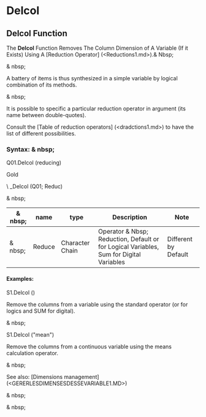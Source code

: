 # Delcol

## Delcol Function

The **Delcol** Function Removes The Column Dimension of A Variable (If it Exists) Using A [Reduction Operator] (<Reductions1.md>).& Nbsp;

& nbsp;

A battery of items is thus synthesized in a simple variable by logical combination of its methods.

& nbsp;

It is possible to specific a particular reduction operator in argument (its name between double-quotes).

Consult the [Table of reduction operators] (<dradctions1.md>) to have the list of different possibilities.

### Syntax: & nbsp;

Q01.Delcol (reducing)

Gold

\ _Delcol (Q01; Reduc)

& nbsp;

| & nbsp; | **name** | **type** | **Description** | **Note** |
| --- | --- | --- | --- | --- |
| & nbsp; | Reduce | Character Chain | Operator & Nbsp; Reduction, Default or for Logical Variables, Sum for Digital Variables | Different by Default |


#### Examples:

S1.Delcol ()

Remove the columns from a variable using the standard operator (or for logics and SUM for digital).

& nbsp;

S1.Delcol ("mean")

Remove the columns from a continuous variable using the means calculation operator.

& nbsp;

See also: [Dimensions management] (<GERERLESDIMENSESDESSEVARIABLE1.MD>)

& nbsp;

& nbsp;